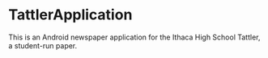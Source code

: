 # TattlerApplication
This is an Android newspaper application for the Ithaca High School Tattler, a student-run paper. 

